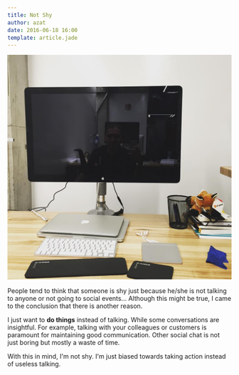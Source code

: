 ```yaml
---
title: Not Shy
author: azat
date: 2016-06-18 16:00
template: article.jade
---
```


![](work.jpg)

People tend to think that someone is shy just because he/she is not talking to anyone or not going to social events... Although this might be true, I came to the conclusion that there is another reason.

I just want to **do things** instead of talking. While some conversations are insightful. For example, talking with your colleagues or customers is paramount for maintaining good communication. Other social chat is not just boring but mostly a waste of time.

With this in mind, I'm not shy. I'm just biased towards taking action instead of useless talking.